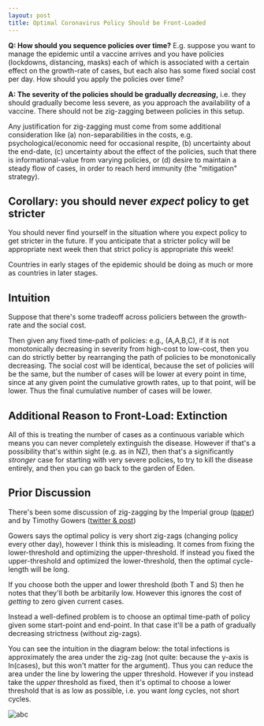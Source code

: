 ```yaml
---
layout: post
title: Optimal Coronavirus Policy Should be Front-Loaded
---
```


**Q: How should you sequence policies over time?** E.g. suppose you want to manage the epidemic until a vaccine arrives and you have policies (lockdowns, distancing, masks) each of which is associated with a certain effect on the growth-rate of cases, but each also has some fixed social cost per day. How should you apply the policies over time?

**A: The severity of the policies should be gradually *decreasing*,** i.e. they should gradually become less severe, as you approach the availability of a vaccine. There should not be zig-zagging between policies in this setup.

Any justification for zig-zagging must come from some additional consideration like (a) non-separabilities in the costs, e.g. psychological/economic need for occasional respite, (b) uncertainty about the end-date, (c) uncertainty about the effect of the policies, such that there is informational-value from varying policies, or (d) desire to maintain a steady flow of cases, in order to reach herd immunity (the "mitigation" strategy).

## Corollary: you should never *expect* policy to get stricter

You should never find yourself in the situation where you expect policy to get stricter in the future. If you anticipate that a stricter policy will be appropriate next week then that strict policy is appropriate *this* week!

Countries in early stages of the epidemic should be doing as much or more as countries in later stages.

## Intuition

Suppose that there's some tradeoff across policiers between the growth-rate and the social cost.

Then given any fixed time-path of policies: e.g., (A,A,B,C), if it is not monotonically decreasing in severity from high-cost to low-cost, then you can do strictly better by rearranging the path of policies to be monotonically decreasing. The social cost will be identical, because the set of policies will be the same, but the number of cases will be lower at every point in time, since at any given point the cumulative growth rates, up to that point, will be lower. Thus the final cumulative number of cases will be lower.

## Additional Reason to Front-Load: Extinction

All of this is treating the number of cases as a continuous variable which means you can never completely extinguish the disease. However if that's a possibility that's within sight (e.g. as in NZ), then that's a significantly *stronger* case for starting with very severe policies, to try to kill the disease entirely, and then you can go back to the garden of Eden.

## Prior Discussion

There's been some discussion of zig-zagging by the Imperial group ([paper]([URL](https://www.imperial.ac.uk/media/imperial-college/medicine/sph/ide/gida-fellowships/Imperial-College-COVID19-NPI-modelling-16-03-2020.pdf))) and by Timothy Gowers ([twitter & post](https://twitter.com/wtgowers/status/1243973167879794691)) 

Gowers says the optimal policy is very short zig-zags (changing policy every other day), however I think this is misleading. It comes from fixing the lower-threshold and optimizing the upper-threshold. If instead you fixed the upper-threshold and optimized the lower-threshold, then the optimal cycle-length will be long.

If you choose both the upper and lower threshold (both T and S) then he notes that they'll both be arbitarily low. However this ignores the cost of *getting* to zero given current cases. 

Instead a well-defined problem is to choose an optimal time-path of policy given some start-point and end-point. In that case it'll be a path of gradually decreasing strictness (without zig-zags).

You can see the intuition in the diagram below: the total infections is approximately the area under the zig-zag (not quite: because the y-axis is ln(cases), but this won't matter for the argument). Thus you can reduce the area under the line by lowering the upper threshold. However if you instead take the *upper* threshold as fixed, then it's optimal to choose a lower threshold that is as low as possible, i.e. you want *long* cycles, not short cycles.

![abc](https://www.dropbox.com/s/jj93tz0k0kuau49/zigzag.png?raw=1)
